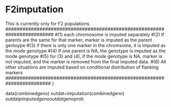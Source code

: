 # F2imputation
This is currently only for F2 populations.
#########################################################################
#(1) each chromosome is imputed separately
#(2) If parents are the same for that marker, marker is imputed as the parent gentoype
#(3) if there is only one marker in the chromsome, it is imputed as the mode genotype
#(4) If one parent is NA, the genotype is imputed as the mode genotype
#(5) for (3) and (4), if the mode genotype is NA, marker is not imputed, and the marker is removed from the final imputed data.
#(6) All other situations are imputed based on conditional distribution of flanking markers
########################################################################
}



data(combinedgeno)
outdat=imputation(combinedgeno)
outdat$pimputedgeno
outdat$genoprob

